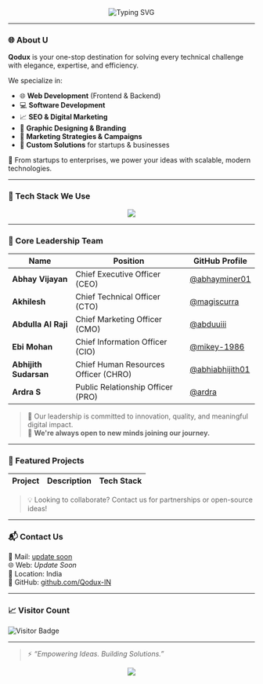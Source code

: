 <div align="center">
  <img src="https://readme-typing-svg.herokuapp.com?font=Montserrat&weight=500&size=28&duration=3000&pause=1000&color=3F3FFF&center=true&vCenter=true&multiline=true&width=600&height=90&lines=Welcome+to+Qodux;Solutions+for+Every+Technical+Need" alt="Typing SVG" />
</div>

---

### 🌐 About U

**Qodux** is your one-stop destination for solving every technical challenge with elegance, expertise, and efficiency.

We specialize in:
- 🌐 **Web Development** (Frontend & Backend)
- 💻 **Software Development**
- 📈 **SEO & Digital Marketing**
- 🎨 **Graphic Designing & Branding**
- 📣 **Marketing Strategies & Campaigns**
- 🧠 **Custom Solutions** for startups & businesses

🔧 From startups to enterprises, we power your ideas with scalable, modern technologies.

---

### 🚀 Tech Stack We Use

<div align="center">
  <img src="https://skillicons.dev/icons?i=html,css,js,ts,react,nextjs,nodejs,express,python,django,mysql,mongodb,figma,photoshop,wordpress" />
</div>

---

### 👥 Core Leadership Team

| Name                  | Position                               | GitHub Profile                                       |
|-----------------------|----------------------------------------|------------------------------------------------------|
| **Abhay Vijayan**     | Chief Executive Officer (CEO)          | [@abhayminer01](https://github.com/abhayminer01)     |
| **Akhilesh**          | Chief Technical Officer (CTO)         | [@magiscurra](https://github.com/magiscurra)         |
| **Abdulla Al Raji**   | Chief Marketing Officer (CMO)          | [@abduuiii](https://github.com/abduuiii)             |
| **Ebi Mohan**         | Chief Information Officer (CIO)        | [@mikey-1986](https://github.com/mikey-1986)         |
| **Abhijith Sudarsan** | Chief Human Resources Officer (CHRO)   | [@abhiabhijith01](https://github.com/abhiabhijith01) |
| **Ardra S** | Public Relationship Officer (PRO) | [@ardra](https://github.com/ardra-sly) |

> 💼 Our leadership is committed to innovation, quality, and meaningful digital impact.  
> 🙌 **We're always open to new minds joining our journey.**

---

### 🧩 Featured Projects
| Project | Description | Tech Stack |
|--------|-------------|------------|
<!--
| 🚀 `SmartBiz` | All-in-one business tool for inventory, billing, CRM. | React, Node.js, MongoDB |
| 🖼️ `Brandify` | Visual branding suite with logo and content toolkit. | Figma, Next.js |
| 📊 `SEO Pulse` | Automated SEO tracker for real-time performance. | Python, Flask, Scrapy | 

-->

> 💡 Looking to collaborate? Contact us for partnerships or open-source ideas!

---

### 📬 Contact Us

📧 Mail: [update soon](mailto:hello.qodux@gmail.com)  
🌐 Web: _Update Soon_  
📍 Location: India  
🐙 GitHub: [github.com/Qodux-IN](https://github.com/Qodux-IN)

---

### 📈 Visitor Count

![Visitor Badge](https://komarev.com/ghpvc/?username=Qodux-IN&style=flat-square&color=blue)

---

> ⚡ _“Empowering Ideas. Building Solutions.”_

<div align="center">
  <img src="https://readme-typing-svg.herokuapp.com?font=Fira+Code&weight=600&size=22&pause=1000&center=true&vCenter=true&color=34D399&width=500&lines=Lets+Build+Something+Amazing+Together!" />
</div>
